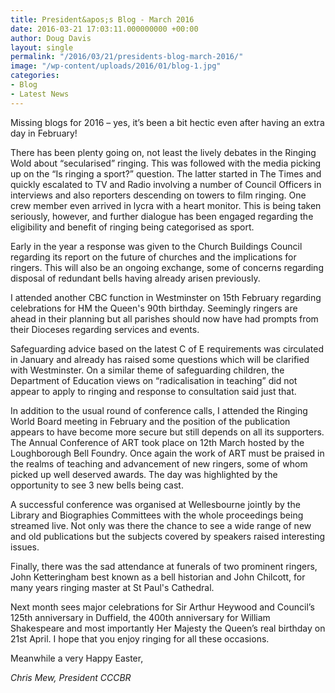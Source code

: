 ```yaml
---
title: President&apos;s Blog - March 2016
date: 2016-03-21 17:03:11.000000000 +00:00
author: Doug Davis
layout: single
permalink: "/2016/03/21/presidents-blog-march-2016/"
image: "/wp-content/uploads/2016/01/blog-1.jpg"
categories:
- Blog
- Latest News
---
```

Missing blogs for 2016 – yes, it’s been a bit hectic even after having an extra day in February!

There has been plenty going on, not least the lively debates in the Ringing Wold about &#8220;secularised&#8221; ringing. This was followed with the media picking up on the &#8220;Is ringing a sport?&#8221; question. The latter started in The Times and quickly escalated to TV and Radio involving a number of Council Officers in interviews and also reporters descending on towers to film ringing. One crew member even arrived in lycra with a heart monitor. This is being taken seriously, however, and further dialogue has been engaged regarding the eligibility and benefit of ringing being categorised as sport.

Early in the year a response was given to the Church Buildings Council regarding its report on the future of churches and the implications for ringers. This will also be an ongoing exchange, some of concerns regarding disposal of redundant bells having already arisen previously.

I attended another CBC function in Westminster on 15th February regarding celebrations for HM the Queen&apos;s 90th birthday. Seemingly ringers are ahead in their planning but all parishes should now have had prompts from their Dioceses regarding services and events.

Safeguarding advice based on the latest C of E requirements was circulated in January and already has raised some questions which will be clarified with Westminster. On a similar theme of safeguarding children, the Department of Education views on &#8220;radicalisation in teaching&#8221; did not appear to apply to ringing and response to consultation said just that.

In addition to the usual round of conference calls, I attended the Ringing World Board meeting in February and the position of the publication appears to have become more secure but still depends on all its supporters. The Annual Conference of ART took place on 12th March hosted by the Loughborough Bell Foundry. Once again the work of ART must be praised in the realms of teaching and advancement of new ringers, some of whom picked up well deserved awards. The day was highlighted by the opportunity to see 3 new bells being cast.

A successful conference was organised at Wellesbourne jointly by the Library and Biographies Committees with the whole proceedings being streamed live. Not only was there the chance to see a wide range of new and old publications but the subjects covered by speakers raised interesting issues.

Finally, there was the sad attendance at funerals of two prominent ringers, John Ketteringham best known as a bell historian and John Chilcott, for many years ringing master at St Paul&apos;s Cathedral.

Next month sees major celebrations for Sir Arthur Heywood and Council’s 125th anniversary in Duffield, the 400th anniversary for William Shakespeare and most importantly Her Majesty the Queen’s real birthday on 21st April. I hope that you enjoy ringing for all these occasions.

Meanwhile a very Happy Easter,

_Chris Mew, President CCCBR_
